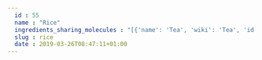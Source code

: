 ```yaml
---
  id : 55
  name : "Rice"
  ingredients_sharing_molecules : "[{'name': 'Tea', 'wiki': 'Tea', 'id': 310, 'category': 'Plant', 'common_molecules': [89594, 6549, 5280443, 5280598, 8186, 13187, 246728, 5367719, 6054, 17100, 79803, 7284, 527, 3893, 637564, 8094, 638278, 1031, 19602, 6072, 637775, 5363388, 644104, 5280511, 650, 8103, 13144, 1049, 4788, 26447, 5284507, 8129, 61020, 247, 8452, 24261, 5315892, 853433, 638011, 1889, 5283324, 15394, 5280445, 8163, 126, 240, 33931, 5365811, 8180, 5283329, 8130, 798, 6569, 5281168, 7047, 441005, 379, 6561, 10430, 996, 637542, 441484, 8051, 7002, 62453, 12097, 7976, 107971, 5284639, 10448, 1068, 445639, 338, 7288, 8723, 11552, 8635, 1110, 6050, 6654, 6986, 460, 5318042, 8027, 36225, 31260, 2345, 5280863, 784, 8857, 439341, 26808, 7150, 5280343, 1549026, 638014, 637566, 7654, 7847, 445070, 768, 323, 8158, 1183, 6736, 9862, 5281708, 637511, 8914, 22201, 8175, 8314, 6202, 5284503, 802, 957, 72, 61503, 643941, 18827, 332, 999, 31245, 439246, 244, 16666, 8768, 26331, 7937, 7362, 8892, 7043, 7710, 439263, 1130, 12587, 454, 6251, 878, 637920, 444539, 5281, 11005, 6590, 8063, 14896, 18635, 7858, 7501, 14296, 10393, 8500, 11509, 180, 8093, 6184, 643779, 14514, 107, 439533, 11128, 31289, 998]}, {'name': 'Soybean', 'wiki': 'Soybean', 'id': 289, 'category': 'Legume', 'common_molecules': [89594, 5280443, 5280598, 637564, 12232, 5367719, 6054, 7284, 527, 8094, 638278, 1031, 19602, 6072, 8468, 637775, 246728, 5363388, 644104, 5280511, 650, 768, 8103, 13144, 1049, 4788, 26447, 8129, 61020, 247, 8452, 5315892, 853433, 638011, 1889, 5283324, 15394, 5280445, 126, 240, 33931, 5365811, 5283316, 8130, 798, 6569, 5281168, 441005, 6561, 7895, 10430, 996, 637542, 441484, 8051, 7002, 62453, 12097, 7976, 107971, 5284639, 10448, 1068, 338, 7288, 8723, 6429333, 11552, 79803, 1110, 6050, 6654, 6986, 5283339, 460, 5318042, 36225, 31260, 2345, 5280863, 784, 8857, 402, 439341, 444212, 7150, 5280343, 1549026, 637566, 5283335, 7654, 7847, 445070, 26808, 5363229, 323, 8158, 1183, 9862, 5281708, 637511, 8914, 22201, 8175, 6184, 6202, 5284503, 802, 957, 72, 61503, 643941, 18827, 6436017, 332, 999, 439246, 244, 8768, 26331, 7362, 8892, 13187, 7710, 439263, 1130, 12587, 454, 6251, 878, 1032, 444539, 5281, 8063, 14896, 18635, 7858, 7501, 14296, 10393, 8500, 11509, 180, 61303, 8093, 9256, 643779, 107, 439533, 11128, 31289, 998]}, {'name': 'Cocoa', 'wiki': 'Theobroma_cacao', 'id': 283, 'category': 'Seed', 'common_molecules': [89594, 6549, 5280443, 5280598, 12232, 5367719, 6054, 79803, 7284, 527, 3893, 8094, 12266, 638278, 1031, 19602, 6072, 8468, 637775, 5363388, 1032, 5280511, 650, 8103, 13144, 1049, 4788, 26447, 8129, 61020, 247, 8452, 5315892, 853433, 638011, 1889, 15394, 5280445, 126, 240, 33931, 5365811, 5283329, 8130, 798, 6569, 7047, 441005, 11902, 379, 6561, 7895, 10430, 996, 637542, 441484, 8051, 7002, 7976, 107971, 5284639, 10448, 338, 7288, 8723, 6429333, 11552, 8635, 1110, 1146, 6050, 6986, 460, 12366, 5318042, 8027, 36225, 31260, 2345, 5280863, 784, 8857, 439341, 26808, 7150, 14511, 5280343, 1549026, 637566, 7654, 7847, 445070, 768, 323, 8158, 1183, 9862, 5281708, 637511, 22201, 8175, 8314, 5284503, 802, 957, 72, 61503, 643941, 18827, 6436017, 999, 439246, 244, 16666, 8768, 26331, 7937, 7362, 8892, 13187, 7710, 439263, 12587, 454, 6251, 878, 637920, 644104, 444539, 11005, 6590, 18635, 7858, 7501, 14296, 10393, 8500, 11509, 180, 8093, 6184, 643779, 14514, 107, 439533, 11128, 998]}, {'name': 'Tomato', 'wiki': 'Tomato', 'id': 364, 'category': 'Vegetable Fruit', 'common_molecules': [89594, 6549, 5280443, 5280598, 637564, 12232, 5367719, 6054, 17100, 7284, 527, 8094, 638278, 1031, 19602, 6072, 8468, 637775, 5363388, 1032, 5280511, 650, 8103, 13144, 4788, 26447, 61020, 247, 8452, 5315892, 853433, 638011, 1889, 5283324, 15394, 5280445, 126, 240, 33931, 5365811, 5283316, 8130, 798, 6569, 5281168, 441005, 11902, 379, 61206, 6561, 7895, 996, 637542, 441484, 62453, 12097, 107971, 5284639, 5284421, 10448, 1068, 445639, 338, 7288, 8723, 11552, 79803, 1110, 6050, 6654, 6986, 5283339, 460, 5318042, 31260, 2345, 5280863, 784, 8857, 402, 439341, 444212, 7150, 5280343, 1549026, 638014, 637566, 5283335, 7654, 7847, 445070, 768, 323, 8158, 1183, 9862, 5281708, 637511, 8175, 8314, 6202, 5284503, 802, 957, 72, 61503, 643941, 18827, 332, 999, 439246, 244, 8768, 7362, 13187, 7710, 439263, 1130, 12587, 454, 6251, 878, 637920, 644104, 444539, 5281, 11005, 6590, 8063, 11509, 14896, 18635, 11622, 7858, 10393, 8500, 5370101, 180, 6184, 643779, 14514, 107, 439533, 11128, 31289, 998]}, {'name': 'Mushroom', 'wiki': 'Mushroom', 'id': 246, 'category': 'Fungus', 'common_molecules': [89594, 5280443, 5280598, 12232, 5367719, 6054, 17100, 7284, 527, 3893, 8094, 638278, 1031, 19602, 6072, 8468, 637775, 246728, 5363388, 644104, 5280511, 650, 8103, 13144, 1049, 4788, 26447, 5284507, 61020, 247, 8452, 853433, 638011, 1889, 5283324, 15394, 5280445, 8163, 126, 240, 33931, 5365811, 8180, 8193, 8130, 798, 6569, 441005, 379, 6561, 7895, 5281708, 10430, 996, 637542, 441484, 8051, 62453, 12097, 107971, 5284639, 10448, 1068, 445639, 338, 7288, 8723, 11552, 79803, 1110, 6050, 6654, 6986, 5283339, 460, 5318042, 31260, 2345, 5280863, 784, 8857, 439341, 26808, 7150, 1549026, 638014, 637566, 7654, 7847, 445070, 768, 5363229, 323, 8158, 1183, 9862, 520108, 637511, 8914, 22201, 1146, 6202, 5284503, 802, 957, 72, 61503, 643941, 18827, 999, 439246, 244, 8768, 7362, 8892, 7710, 439263, 1130, 12587, 454, 6251, 878, 1032, 444539, 5281, 11005, 6590, 8063, 14896, 18635, 7858, 14296, 10393, 5315892, 11509, 180, 8093, 6184, 643779, 107, 439533, 11128, 31289, 998]}]"
  slug : rice
  date : 2019-03-26T08:47:11+01:00
---
```



